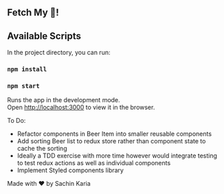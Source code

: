 ## Fetch My :beer:!
## Available Scripts

In the project directory, you can run:

### `npm install`
### `npm start`

Runs the app in the development mode.<br>
Open [http://localhost:3000](http://localhost:3000) to view it in the browser.


To Do:

- Refactor components in Beer Item into smaller reusable components
- Add sorting Beer list to redux store rather than component state to cache the sorting
- Ideally a TDD exercise with more time however would integrate testing to test redux actions as well as individual components
- Implement Styled components library

Made with :heart: by Sachin Karia